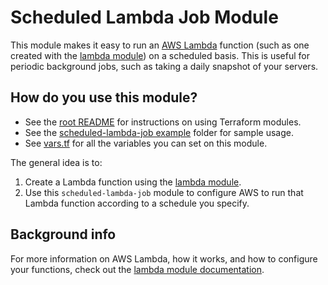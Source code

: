 # Scheduled Lambda Job Module

This module makes it easy to run an [AWS Lambda](https://aws.amazon.com/lambda/) function (such as one created with the
[lambda module](/modules/lambda)) on a scheduled basis. This is useful for periodic background jobs, such as taking a
daily snapshot of your servers.





## How do you use this module?

* See the [root README](/README.md) for instructions on using Terraform modules.
* See the [scheduled-lambda-job example](/examples/scheduled-lambda-job) folder for sample usage.
* See [vars.tf](./vars.tf) for all the variables you can set on this module.

The general idea is to:

1. Create a Lambda function using the [lambda module](/modules/lambda).
1. Use this `scheduled-lambda-job` module to configure AWS to run that Lambda function according to a schedule you
   specify.





## Background info

For more information on AWS Lambda, how it works, and how to configure your functions, check out the [lambda module
documentation](/modules/lambda).
